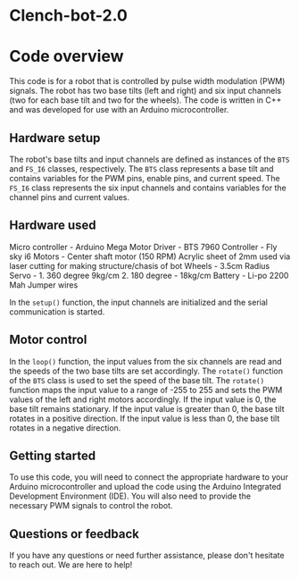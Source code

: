 # Clench-bot-2.0


# Code overview

This code is for a robot that is controlled by pulse width modulation (PWM) signals. The robot has two base tilts (left and right) and six input channels (two for each base tilt and two for the wheels). The code is written in C++ and was developed for use with an Arduino microcontroller.

## Hardware setup

The robot's base tilts and input channels are defined as instances of the `BTS` and `FS_I6` classes, respectively. The `BTS` class represents a base tilt and contains variables for the PWM pins, enable pins, and current speed. The `FS_I6` class represents the six input channels and contains variables for the channel pins and current values.

## Hardware used
Micro controller - Arduino Mega
Motor Driver - BTS 7960 
Controller - Fly sky i6
Motors - Center shaft motor (150 RPM)
Acrylic sheet of 2mm used via laser cutting for making structure/chasis of bot 
Wheels - 3.5cm Radius
Servo - 1. 360 degree 9kg/cm 
        2. 180 degree - 18kg/cm
Battery - Li-po 2200 Mah
Jumper wires


In the `setup()` function, the input channels are initialized and the serial communication is started.

## Motor control

In the `loop()` function, the input values from the six channels are read and the speeds of the two base tilts are set accordingly. The `rotate()` function of the `BTS` class is used to set the speed of the base tilt. The `rotate()` function maps the input value to a range of -255 to 255 and sets the PWM values of the left and right motors accordingly. If the input value is 0, the base tilt remains stationary. If the input value is greater than 0, the base tilt rotates in a positive direction. If the input value is less than 0, the base tilt rotates in a negative direction.

## Getting started

To use this code, you will need to connect the appropriate hardware to your Arduino microcontroller and upload the code using the Arduino Integrated Development Environment (IDE). You will also need to provide the necessary PWM signals to control the robot.

## Questions or feedback

If you have any questions or need further assistance, please don't hesitate to reach out. We are here to help!
